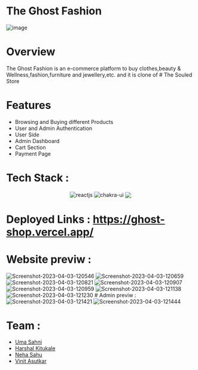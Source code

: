 # The Ghost Fashion

![image](https://rct-211-b24.slack.com/files/U04REJWFWBD/F051GQW98UQ/the-ghost-fashion.gif)

# Overview
 The Ghost Fashion is an e-commerce platform to buy clothes,beauty & Wellness,fashion,furniture and jewellery,etc. and it is clone of # The Souled Store
 
# Features
<ul><li>Browsing and Buying different Products</li>
<li>User and Admin Authentication</li>
<li>User Side</li>
<li>Admin Dashboard</li>
<li>Cart Section</li>
<li>Payment Page</li></ul>


# Tech Stack :
 <div align='center'>
 <img src="https://img.shields.io/badge/React-20232A?style=for-the-badge&logo=react&logoColor=61DAFB"  align="center" alt="reactjs" />
   <img src = "https://img.shields.io/badge/chakra ui-%234ED1C5.svg?style=for-the-badge&logo=chakraui&logoColor=white" align="center" alt="chakra-ui"/>
    <img src="https://img.shields.io/badge/Firebase-039BE5?style=for-the-badge&logo=Firebase&logoColor=white" align='center' />
 </div>

# Deployed Links : https://ghost-shop.vercel.app/
# Website previw :
<img src="https://i.ibb.co/hydhkhC/Screenshot-2023-04-03-120546.png" alt="Screenshot-2023-04-03-120546" border="0" />
<img src="https://i.ibb.co/LntN2zm/Screenshot-2023-04-03-120659.png" alt="Screenshot-2023-04-03-120659" border="0" />
<img src="https://i.ibb.co/dbbnrTQ/Screenshot-2023-04-03-120821.png" alt="Screenshot-2023-04-03-120821" border="0" />
<img src="https://i.ibb.co/4gCyhm2/Screenshot-2023-04-03-120907.png" alt="Screenshot-2023-04-03-120907" border="0" />
<img src="https://i.ibb.co/kQRL4MC/Screenshot-2023-04-03-120959.png" alt="Screenshot-2023-04-03-120959" border="0" />
<img src="https://i.ibb.co/GJ1wJmj/Screenshot-2023-04-03-121138.png" alt="Screenshot-2023-04-03-121138" border="0" />
<img src="https://i.ibb.co/kh9r79J/Screenshot-2023-04-03-121230.png" alt="Screenshot-2023-04-03-121230" border="0" />
# Admin previw :
<img src="https://i.ibb.co/R2KTkVS/Screenshot-2023-04-03-121421.png" alt="Screenshot-2023-04-03-121421" border="0" />
<img src="https://i.ibb.co/26mjwm8/Screenshot-2023-04-03-121444.png" alt="Screenshot-2023-04-03-121444" border="0" />

# Team :
<ul>
<li><a href='https://github.com/UmaSahni'>Uma Sahni</a></li>
<li><a href='https://github.com/harshal-kitukale'>Harshal Kitukale</a></li>
<li><a href='https://github.com/1995Neha18'>Neha Sahu</a></li>
<li><a href='https://github.com/VinitAsutkar'>Vinit Asutkar</a></li>
</ul>


